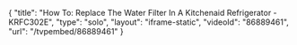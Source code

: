 {
    "title": "How To: Replace The Water Filter In A Kitchenaid Refrigerator - KRFC302E",
    "type": "solo",
    "layout": "iframe-static",
    "videoId": "86889461",
    "url": "\/tvpembed\/86889461"
}